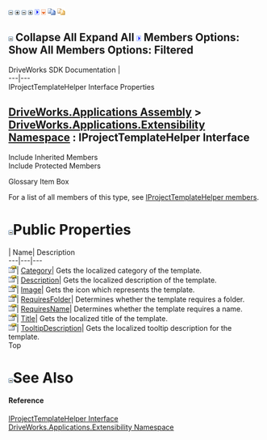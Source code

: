 ![](dotnetimages/collapse.gif) ![](dotnetimages/expand.gif) ![](dotnetimages/collapse.gif) ![](dotnetimages/expand.gif) ![](dotnetimages/drpdown.gif) ![](dotnetimages/drpdown_orange.gif) ![](dotnetimages/copycode.gif) ![](dotnetimages/copycodeHighlight.gif)

![](dotnetimages/collapse.gif) Collapse All Expand All ![](dotnetimages/drpdown.gif) Members Options: Show All  Members Options: Filtered   
---  
DriveWorks SDK Documentation  |   
---|---  
IProjectTemplateHelper Interface Properties   
  
[DriveWorks.Applications Assembly](topic13.md) > [DriveWorks.Applications.Extensibility Namespace](topic1995.md) : IProjectTemplateHelper Interface  
---  
  
Include Inherited Members    
Include Protected Members    


Glossary Item Box

For a list of all members of this type, see [IProjectTemplateHelper members](topic2092.md).

# ![](dotnetimages/collapse.gif)Public Properties

| Name| Description  
---|---|---  
![ Property](dotnetimages/Property.gif)| [Category](topic2099.md)| Gets the localized category of the template.   
![ Property](dotnetimages/Property.gif)| [Description](topic2100.md)| Gets the localized description of the template.   
![ Property](dotnetimages/Property.gif)| [Image](topic2101.md)| Gets the icon which represents the template.   
![ Property](dotnetimages/Property.gif)| [RequiresFolder](topic2102.md)| Determines whether the template requires a folder.   
![ Property](dotnetimages/Property.gif)| [RequiresName](topic2103.md)| Determines whether the template requires a name.   
![ Property](dotnetimages/Property.gif)| [Title](topic2104.md)| Gets the localized title of the template.   
![ Property](dotnetimages/Property.gif)| [TooltipDescription](topic2105.md)| Gets the localized tooltip description for the template.   
Top

# ![](dotnetimages/collapse.gif)See Also

#### Reference

[IProjectTemplateHelper Interface](topic2091.md)   
[DriveWorks.Applications.Extensibility Namespace](topic1995.md)


